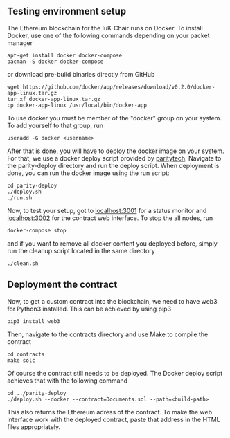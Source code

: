 ## Testing environment setup

The Ethereum blockchain for the IuK-Chair runs on Docker. To install Docker, use one of the following commands depending on your packet manager

    apt-get install docker docker-compose
    pacman -S docker docker-compose

or download pre-build binaries directly from GitHub

    wget https://github.com/docker/app/releases/download/v0.2.0/docker-app-linux.tar.gz
    tar xf docker-app-linux.tar.gz
    cp docker-app-linux /usr/local/bin/docker-app

To use docker you must be member of the "docker" group on your system. To add yourself to that group, run

    useradd -G docker <username>

After that is done, you will have to deploy the docker image on your system. For that, we use a docker deploy script provided by [paritytech](https://github.com/paritytech/parity-deploy). Navigate to the parity-deploy directory and run the deploy script. When deployment is done, you can run the docker image using the run script:

    cd parity-deploy
    ./deploy.sh
    ./run.sh

Now, to test your setup, got to [localhost:3001](http://localhost:3001) for a status monitor and [localhost:3002](http://localhost:3002) for the contract web interface. To stop the all nodes, run

    docker-compose stop

and if you want to remove all docker content you deployed before, simply run the cleanup script located in the same directory

    ./clean.sh

## Deployment the contract

Now, to get a custom contract into the blockchain, we need to have web3 for Python3 installed. This can be achieved by using pip3

    pip3 install web3

Then, navigate to the contracts directory and use Make to compile the contract

    cd contracts
    make solc

Of course the contract still needs to be deployed. The Docker deploy script achieves that with the following command

    cd ../parity-deploy
    ./deploy.sh --docker --contract=Documents.sol --path=<build-path>

This also returns the Ethereum adress of the contract. To make the web interface work with the deployed contract, paste that address in the HTML files appropriately.
